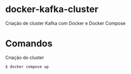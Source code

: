 # docker-kafka-cluster
Criação de cluster Kafka com Docker e Docker Compose

# Comandos

Criação do cluster 
```
$ docker compose up
```

